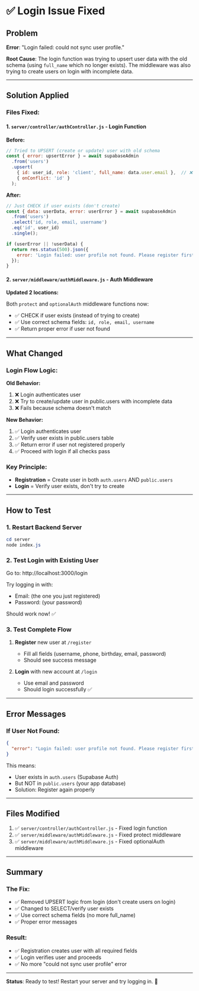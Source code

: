 # ✅ Login Issue Fixed

## Problem
**Error**: "Login failed: could not sync user profile."

**Root Cause**: The login function was trying to upsert user data with the old schema (using `full_name` which no longer exists). The middleware was also trying to create users on login with incomplete data.

---

## Solution Applied

### Files Fixed:

#### 1. `server/controller/authController.js` - Login Function
**Before:**
```javascript
// Tried to UPSERT (create or update) user with old schema
const { error: upsertError } = await supabaseAdmin
  .from('users')
  .upsert(
    { id: user_id, role: 'client', full_name: data.user.email },  // ❌ Wrong schema
    { onConflict: 'id' }
  );
```

**After:**
```javascript
// Just CHECK if user exists (don't create)
const { data: userData, error: userError } = await supabaseAdmin
  .from('users')
  .select('id, role, email, username')
  .eq('id', user_id)
  .single();

if (userError || !userData) {
  return res.status(500).json({ 
    error: 'Login failed: user profile not found. Please register first.' 
  });
}
```

#### 2. `server/middleware/authMiddleware.js` - Auth Middleware
**Updated 2 locations:**

Both `protect` and `optionalAuth` middleware functions now:
- ✅ CHECK if user exists (instead of trying to create)
- ✅ Use correct schema fields: `id, role, email, username`
- ✅ Return proper error if user not found

---

## What Changed

### Login Flow Logic:

**Old Behavior:**
1. ❌ Login authenticates user
2. ❌ Try to create/update user in public.users with incomplete data
3. ❌ Fails because schema doesn't match

**New Behavior:**
1. ✅ Login authenticates user
2. ✅ Verify user exists in public.users table
3. ✅ Return error if user not registered properly
4. ✅ Proceed with login if all checks pass

### Key Principle:
- **Registration** = Create user in both `auth.users` AND `public.users`
- **Login** = Verify user exists, don't try to create

---

## How to Test

### 1. Restart Backend Server
```powershell
cd server
node index.js
```

### 2. Test Login with Existing User
Go to: http://localhost:3000/login

Try logging in with:
- Email: (the one you just registered)
- Password: (your password)

Should work now! ✅

### 3. Test Complete Flow
1. **Register** new user at `/register`
   - Fill all fields (username, phone, birthday, email, password)
   - Should see success message
   
2. **Login** with new account at `/login`
   - Use email and password
   - Should login successfully ✅

---

## Error Messages

### If User Not Found:
```json
{
  "error": "Login failed: user profile not found. Please register first."
}
```

This means:
- User exists in `auth.users` (Supabase Auth)
- But NOT in `public.users` (your app database)
- Solution: Register again properly

---

## Files Modified

1. ✅ `server/controller/authController.js` - Fixed login function
2. ✅ `server/middleware/authMiddleware.js` - Fixed protect middleware
3. ✅ `server/middleware/authMiddleware.js` - Fixed optionalAuth middleware

---

## Summary

### The Fix:
- ✅ Removed UPSERT logic from login (don't create users on login)
- ✅ Changed to SELECT/verify user exists
- ✅ Use correct schema fields (no more full_name)
- ✅ Proper error messages

### Result:
- ✅ Registration creates user with all required fields
- ✅ Login verifies user and proceeds
- ✅ No more "could not sync user profile" error

---

**Status**: Ready to test! Restart your server and try logging in. 🚀
